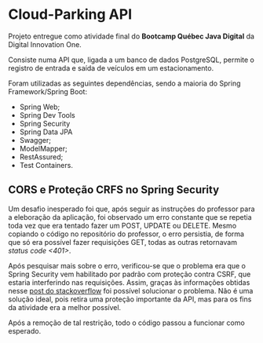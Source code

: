 # Cloud-Parking API

Projeto entregue como atividade final do **Bootcamp Québec Java Digital** da Digital Innovation One.

Consiste numa API que, ligada a um banco de dados PostgreSQL, permite o registro de entrada e saída de veículos em um estacionamento.

Foram utilizadas as seguintes dependências, sendo a maioria do Spring Framework/Spring Boot:

- Spring Web;
- Spring Dev Tools
- Spring Security
- Spring Data JPA
- Swagger;
- ModelMapper;
- RestAssured;
- Test Containers.

## CORS e Proteção CRFS no Spring Security
Um desafio inesperado foi que, após seguir as instruções do professor para a eleboração da aplicação, foi observado um erro constante que se repetia toda vez que era tentado fazer um POST, UPDATE ou DELETE. Mesmo copiando o código no repositório do professor, o erro persistia, de forma que só era possível fazer requisições GET, todas as outras retornavam *status code <401\>*.

Após pesquisar mais sobre o erro, verificou-se que o problema era que o Spring Security vem habilitado por padrão com proteção contra CSRF, que estaria interferindo nas requisições. Assim, graças às informações obtidas nesse [post do stackoverflow](https://stackoverflow.com/questions/50486314/how-to-solve-403-error-in-spring-boot-post-request) foi possível solucionar o problema. Não é uma solução ideal, pois retira uma proteção importante da API, mas para os fins da atividade era a melhor possível.

Após a remoção de tal restrição, todo o código passou a funcionar como esperado.